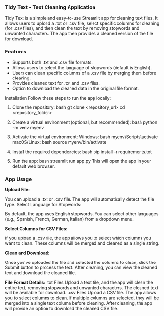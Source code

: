 ### Tidy Text - Text Cleaning Application
Tidy Text is a simple and easy-to-use Streamlit app for cleaning text files. It allows users to upload a .txt or .csv file, select specific columns for cleaning (for .csv files), and then clean the text by removing stopwords and unwanted characters. The app then provides a cleaned version of the file for download.

### Features
- Supports both .txt and .csv file formats.
- Allows users to select the language of stopwords (default is English).
- Users can clean specific columns of a .csv file by merging them before cleaning.
- Provides cleaned text for .txt and .csv files.
- Option to download the cleaned data in the original file format.

Installation
Follow these steps to run the app locally:

1. Clone the repository:
bash
git clone <repository_url>
cd <repository_folder>

2. Create a virtual environment (optional, but recommended):
bash
python -m venv myenv
3. Activate the virtual environment:
Windows:
bash
myenv\Scripts\activate
macOS/Linux:
bash
source myenv/bin/activate
4. Install the required dependencies:
bash
pip install -r requirements.txt
5. Run the app:
bash
streamlit run app.py
This will open the app in your default web browser.

### App Usage

**Upload File:**

You can upload a .txt or .csv file. The app will automatically detect the file type.
Select Language for Stopwords:

By default, the app uses English stopwords. You can select other languages (e.g., Spanish, French, German, Italian) from a dropdown menu.

**Select Columns for CSV Files:**

If you upload a .csv file, the app allows you to select which columns you want to clean. These columns will be merged and cleaned as a single string.

**Clean and Download**:

Once you've uploaded the file and selected the columns to clean, click the Submit button to process the text.
After cleaning, you can view the cleaned text and download the cleaned file.

**File Format Details:**
.txt Files
Upload a text file, and the app will clean the entire text, removing stopwords and unwanted characters. The cleaned text will be available for download.
.csv Files
Upload a CSV file. The app allows you to select columns to clean. If multiple columns are selected, they will be merged into a single text column before cleaning.
After cleaning, the app will provide an option to download the cleaned CSV file.